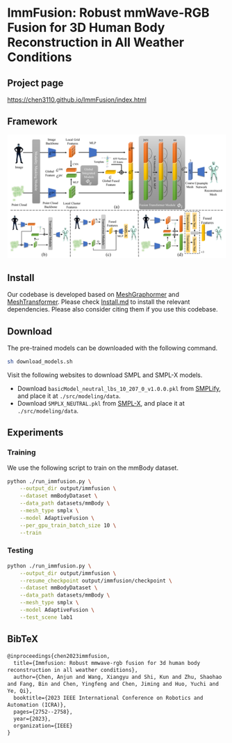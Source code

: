 # ImmFusion: Robust mmWave-RGB Fusion for 3D Human Body Reconstruction in All Weather Conditions
## Project page
https://chen3110.github.io/ImmFusion/index.html

## Framework
![framework](imgs/framework.png)

## Install

Our codebase is developed based on [MeshGraphormer](https://github.com/microsoft/MeshGraphormer) and [MeshTransformer](https://github.com/microsoft/MeshTransformer). Please check [Install.md](https://github.com/microsoft/MeshGraphormer/blob/main/docs/INSTALL.md) to install the relevant dependencies. Please also consider citing them if you use this codebase.

## Download

The pre-trained models can be downloaded with the following command.
```bash
sh download_models.sh
```

Visit the following websites to download SMPL and SMPL-X models. 

- Download `basicModel_neutral_lbs_10_207_0_v1.0.0.pkl` from [SMPLify](http://smplify.is.tue.mpg.de/), and place it at `./src/modeling/data`.
- Download `SMPLX_NEUTRAL.pkl` from [SMPL-X](https://smpl-x.is.tue.mpg.de/), and place it at `./src/modeling/data`.

## Experiments
### Training
We use the following script to train on the mmBody dataset.

```bash
python ./run_immfusion.py \
    --output_dir output/immfusion \
    --dataset mmBodyDataset \
    --data_path datasets/mmBody \
    --mesh_type smplx \
    --model AdaptiveFusion \
    --per_gpu_train_batch_size 10 \
    --train
```

### Testing

```bash
python ./run_immfusion.py \
    --output_dir output/immfusion \
    --resume_checkpoint output/immfusion/checkpoint \
    --dataset mmBodyDataset \
    --data_path datasets/mmBody \
    --mesh_type smplx \
    --model AdaptiveFusion \
    --test_scene lab1
```


## BibTeX
```
@inproceedings{chen2023immfusion,
  title={Immfusion: Robust mmwave-rgb fusion for 3d human body reconstruction in all weather conditions},
  author={Chen, Anjun and Wang, Xiangyu and Shi, Kun and Zhu, Shaohao and Fang, Bin and Chen, Yingfeng and Chen, Jiming and Huo, Yuchi and Ye, Qi},
  booktitle={2023 IEEE International Conference on Robotics and Automation (ICRA)},
  pages={2752--2758},
  year={2023},
  organization={IEEE}
}
```
